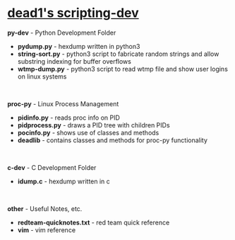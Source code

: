 # <b><u>dead1's scripting-dev</u></b><br>
<b>py-dev</b> - Python Development Folder<br>
- <B>pydump.py</B> - hexdump written in python3<br>
- <B>string-sort.py</B> - python3 script to fabricate random strings and allow substring indexing for buffer overflows<br>
- <B>wtmp-dump.py</B> - python3 script to read wtmp file and show user logins on linux systems<br>
<br>

<B>proc-py</B> - Linux Process Management<br>
- <b>pidinfo.py</b> - reads proc info on PID<br>
- <b>pidprocess.py</b> - draws a PID tree with children PIDs<br>
- <b>pocinfo.py</b> - shows use of classes and methods<br>
- <b>deadlib</b> - contains classes and methods for proc-py functionality<br>
<br>

<b>c-dev</b> - C Development Folder<br>
- <B>idump.c</B> - hexdump written in c<br>
<br>

<b>other</b> - Useful Notes, etc.</b><br>
- <B>redteam-quicknotes.txt</B> - red team quick reference<br>
- <b>vim</b> - vim reference<br>
<br>
